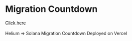 # Migration Countdown

<a href="https://vercel.com/ilovespectra/countdown" target="_blank">Click here</a><br><br>
Helium => Solana Migration Countdown 
Deployed on Vercel
